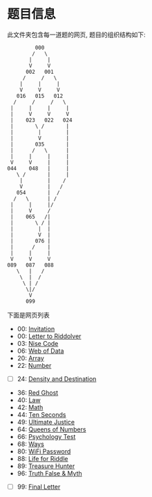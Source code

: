 # 题目信息

此文件夹包含每一道题的网页, 题目的组织结构如下:


```
         000
        /   \
       |     |
       V     V
      002   001
     /     /   \
    |     |     |
    V     V     V
   016   015   012
  /     /     /   \
 |     |     |     |
 |     V     V     V 
 |    023   022   024
 |       \ /       |
 |        |        |
 |        V        |
 |       035       |
 |      /   \      |
 |     |     |     |
 V     V     |     |
044    048   |     |
   \ /       |     |
    |        |    /
    V        |   /
   054       |  /
  /   \      | /
 |     |     |/
 |     V     /
 |    065   /|
 |       \ / | 
 |        |  |
 |        V  |
 |       076 |
 |      /    |
 |     |     |
 V     V     V
089   087   088
   \   |   /
    \  |  /
     \ | /
      \|/
       V
      099
```

下面是网页列表

- 00: [Invitation](./Invitation.html)
- 00: [Letter to Riddolver](./Letter-to-Riddolver.html)
- 03: [Nise Code](./Nise-Code.html)
- 06: [Web of Data](./Web-of-Data.html)
- 20: [Array](./Array.html)
- 22: [Number](./Number.html)
- [ ] 24: [Density and Destination](./Destiny-and-Destination.html)
- 36: [Red Ghost](./Red-Ghost.html)
- 40: [Law](./Law.html)
- 42: [Math](./Math.html)
- 44: [Ten Seconds](./Ten-Seconds.html)
- 49: [Ultimate Justice](./Ultimate-Justice.html)
- 64: [Queens of Numbers](./Queens-of-Numbers.html)
- 66: [Psychology Test](./Psychology-Test.html)
- 68: [Ways](./Ways.html)
- 80: [WiFi Password](./WiFi-Password.html)
- 88: [Life for Riddle](./Life-for-Riddle.html)
- 89: [Treasure Hunter](./Treasure-Hunter.html)
- 96: [Truth False & Myth](./Truth-False-and-Myth.html)
- [ ] 99: [Final Letter](./Final-Letter.html)
